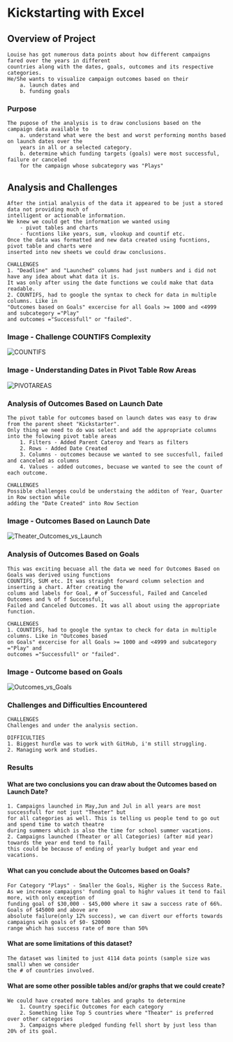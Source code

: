 # Kickstarting with Excel

## Overview of Project

	Louise has got numerous data points about how different campaigns fared over the years in different 
	countries along with the dates, goals, outcomes and its respective categories. 
	He/She wants to visualize campaign outcomes based on their 
		a. launch dates and 
		b. funding goals

### Purpose

	The pupose of the analysis is to draw conclusions based on the campaign data available to 
		a. understand what were the best and worst performing months based on launch dates over the 
		years in all or a selected category.
		b. determine which funding targets (goals) were most successful, failure or canceled 
		for the campaign whose subcategory was "Plays" 

## Analysis and Challenges
	
	After the intial analysis of the data it appeared to be just a stored data not providing much of 
	intelligent or actionable information. 
	We knew we could get the information we wanted using 
		- pivot tables and charts
		- fucntions like years, sum, vlookup and countif etc.
	Once the data was formatted and new data created using fucntions, pivot table and charts were 
	inserted into new sheets we could draw conclusions.
	
	CHALLENGES
	1. "Deadline" and "Launched" columns had just numbers and i did not have any idea about what data it is.
	It was only after using the date functions we could make that data readable.
	2. COUNTIFS, had to google the syntax to check for data in multiple columns. Like in 
	"Outcomes based on Goals" excercise for all Goals >= 1000 and <4999 and subcategory ="Play" 
	and outcomes ="Successfull" or "failed".

### Image - Challenge COUNTIFS Complexity 
![COUNTIFS](https://user-images.githubusercontent.com/98173091/152464471-42e87666-47d0-4e92-9fc7-10779d466cee.png)

### Image - Understanding Dates in Pivot Table Row Areas
![PIVOTAREAS](https://user-images.githubusercontent.com/98173091/152464601-34699487-0565-4667-9a07-73d7ee0221c6.png)


### Analysis of Outcomes Based on Launch Date

	The pivot table for outcomes based on launch dates was easy to draw from the parent sheet "Kickstarter". 
	Only thing we need to do was select and add the appropriate columns into the folowing pivot table areas
		1. Filters - Added Parent Cateroy and Years as filters
		2. Rows - Added Date Created
		3. Columns - outcomes because we wanted to see succesfull, failed and canceled as columns
		4. Values - added outcomes, becuase we wanted to see the count of each outcome.
	
	CHALLENGES
	Possible challenges could be understaing the additon of Year, Quarter in Row section while 
	adding the "Date Created" into Row Section	

### Image - Outcomes Based on Launch Date
![Theater_Outcomes_vs_Launch](https://user-images.githubusercontent.com/98173091/152464393-e8007763-2644-431e-8613-f9580d6b35d5.png)


### Analysis of Outcomes Based on Goals
	
	This was exciting becuase all the data we need for Outcomes Based on Goals was derived using functions
	COUNTIFS, SUM etc. It was straight forward column selection and inserting a chart. After creating the 
	colums and labels for Goal, # of Successful, Failed and Canceled Outcomes and % of f Successful, 
	Failed and Canceled Outcomes. It was all about using the appropriate function.
	
	CHALLENGES
	1. COUNTIFS, had to google the syntax to check for data in multiple columns. Like in "Outcomes based 
	on Goals" excercise for all Goals >= 1000 and <4999 and subcategory ="Play" and 
	outcomes ="Successfull" or "failed".
	
### Image - Outcome based on Goals
![Outcomes_vs_Goals](https://user-images.githubusercontent.com/98173091/152457665-ac4499f8-2567-4e9e-84f2-f252ad82c443.png)
	
### Challenges and Difficulties Encountered

	CHALLENGES
	Challenges and under the analysis section.
	
	DIFFICULTIES
	1. Biggest hurdle was to work with GitHub, i'm still struggling.
	2. Managing work and studies. 

### Results

#### What are two conclusions you can draw about the Outcomes based on Launch Date?

	1. Campaigns launched in May,Jun and Jul in all years are most successfull for not just "Theater" but 
	for all categories as well. This is telling us people tend to go out and spend time to watch theatre 
	during summers which is also the time for school summer vacations.
	2. Campaigns launched (Theater or all Categories) (after mid year) towards the year end tend to fail, 
	this could be because of ending of yearly budget and year end vacations.

#### What can you conclude about the Outcomes based on Goals?

	For Category "Plays" - Smaller the Goals, Higher is the Success Rate. 
	As we increase campaigns' funding goal to highr values it tend to fail more, with only exception of 
	funding goal of $30,000 - $45,000 where it saw a success rate of 66%. Goals of $45000 and above are 
	absolute failure(only 12% success), we can divert our efforts towards campaigns wih goals of $0- $20000 
	range which has success rate of more than 50% 
	
#### What are some limitations of this dataset?
	
	The dataset was limited to just 4114 data points (sample size was small) when we consider 
	the # of countries involved.

#### What are some other possible tables and/or graphs that we could create?
	
	We could have created more tables and graphs to determine 
		1. Country specific Outcomes for each category
		2. Something like Top 5 countries where "Theater" is preferred over other categories
		3. Campaigns where pledged funding fell short by just less than 20% of its goal.
		


